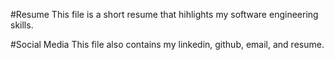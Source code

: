 #Resume
This file is a short resume that hihlights my software engineering skills.

#Social Media
This file also contains my linkedin, github, email, and resume.